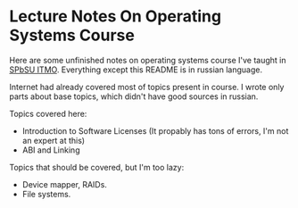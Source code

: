 Lecture Notes On Operating Systems Course
=========================================

Here are some unfinished notes on operating systems course
I've taught in [SPbSU ITMO](www.ifmo.ru).
Everything except this README is in russian language.

Internet had already covered most of topics present in course.
I wrote only parts about base topics, which didn't have good sources in russian.

Topics covered here:

* Introduction to Software Licenses (It propably has tons of errors, I'm not an expert at this)
* ABI and Linking

Topics that should be covered, but I'm too lazy:

* Device mapper, RAIDs.
* File systems.
